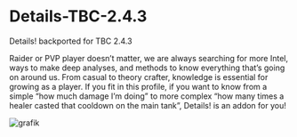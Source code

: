 # Details-TBC-2.4.3
Details! backported for TBC 2.4.3

Raider or PVP player doesn’t matter, we are always searching for more Intel, ways to make deep analyses, and methods to know everything that’s going on around us. From casual to theory crafter, knowledge is essential for growing as a player. If you fit in this profile, if you want to know from a simple “how much damage I’m doing” to more complex “how many times a healer casted that cooldown on the main tank”, Details! is an addon for you!

![grafik](https://github.com/RichSteini/Details-TBC-2.4.3/assets/50737013/acc80500-7585-4c08-aab3-5b1451899bec)
